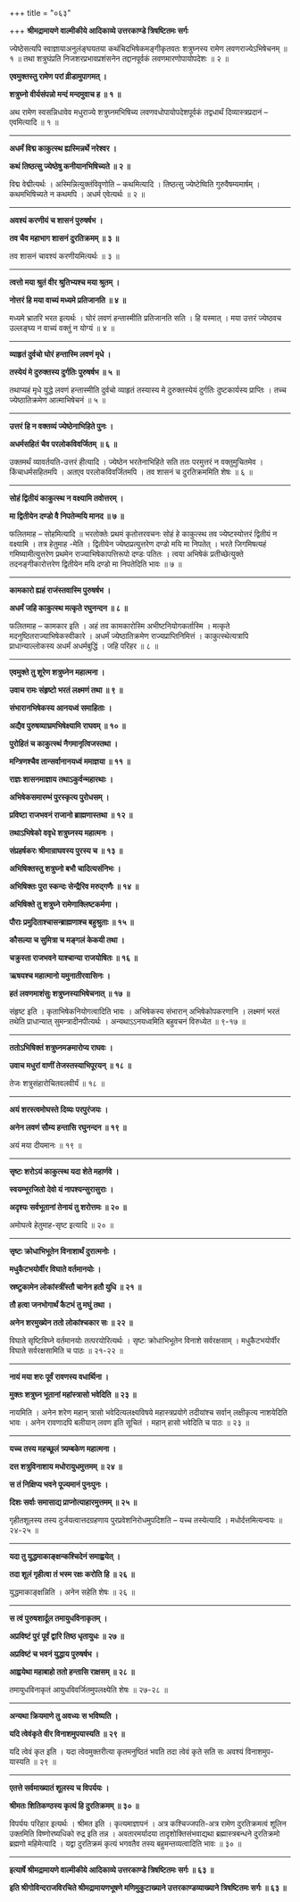 +++
title = "०६३"

+++
**श्रीमद्रामायणे वाल्मीकीये आदिकाव्ये उत्तरकाण्डे त्रिषष्टितमः सर्गः**

ज्येष्ठेसत्यपि स्वाज्ञायाअनुलंङ्घयतया कथंचिदभिषेकमङ्गीकृतवतः शत्रुघ्नस्य रामेण लवणराज्येऽभिषेचनम् ॥ १ ॥ तथा शत्रुघंप्रति निजशरप्रभावप्रशंसनेन तद्दानपूर्वकं लवणमारणोपायोपदेशः ॥ २ ॥

**एवमुक्तस्तु रामेण परां व्रीडामुपागमत् ।**

**शत्रुघ्नो वीर्यसंपन्नो मन्दं मन्दमुवाच ह ॥ १ ॥**

अथ रामेण स्वसन्निधावेव मधुराज्ये शत्रुघ्नमभिषिच्य लवणवधोपायोपदेशपूर्वकं तद्वधार्थं दिव्यास्त्रप्रदानं – एवमित्यादि ॥ १ ॥

****

**अधर्मं विद्म काकुत्स्थ ह्यस्मिन्नर्थे नरेश्वर ।**

**कथं तिष्ठत्सु ज्येष्ठेषु कनीयानभिषिच्यते ॥ २ ॥**

विद्म वेद्मीत्यर्थः । अस्मिन्नित्युक्तंविवृणोति – कथमित्यादि । तिष्ठत्सु ज्येष्टेष्विति गुरुवैषम्यमार्षम् । कथमभिषिच्यते न कथमपि । अधर्म एवेत्यर्थः ॥ २ ॥

****

**अवश्यं करणीयं च शासनं पुरुषर्षभ ।**

**तव चैव महाभाग शासनं दुरतिक्रमम् ॥ ३ ॥**

तव शासनं चावश्यं करणीयमित्यर्थः ॥ ३ ॥

****

**त्वत्तो मया श्रुतं वीर श्रुतिभ्यश्च मया श्रुतम् ।**

**नोत्तरं हि मया वाच्यं मध्यमे प्रतिजानति ॥ ४ ॥**

मध्यमे भ्रातरि भरत इत्यर्थः । घोरं लवणं हन्तास्मीति प्रतिजानति सति । हि यस्मात् । मया उत्तरं ज्येष्ठवच उल्लङ्घ्य न वाच्यं वक्तुं न योग्यं ॥ ४ ॥

****

**व्याहृतं दुर्वचो घोरं हन्तास्मि लवणं मृधे ।**

**तस्येयं मे दुरुक्तस्य दुर्गतिः पुरुषर्षभ ॥ ५ ॥**

तथाप्यहं मृधे युद्धे लवणं हन्तास्मीति दुर्वचो व्याहृतं तस्यास्य मे दुरुक्तस्येयं दुर्गतिः दुष्टकार्यस्य प्राप्तिः । तच्च ज्येष्ठातिक्रमेण आत्माभिषेचनं ॥ ५ ॥

****

**उत्तरं हि न वक्तव्यं ज्येष्ठेनाभिहिते पुनः ।**

**अधर्मसहितं चैव परलोकविवर्जितम् ॥ ६ ॥**

उक्तमर्थं व्यावर्तयति-उत्तरं हीत्यादि । ज्येष्ठेन भरतेनाभिहिते सति ततः परमुत्तरं न वक्तुमुचितमेव । किंचाधर्मसहितमपि । अतएव परलोकविवर्जितमपि । तव शासनं च दुरतिक्रममिति शेषः ॥ ६ ॥

****

**सोहं द्वितीयं काकुत्स्थ न वक्ष्यामि तवोत्तरम् ।**

**मा द्वितीयेन दण्डो वै निपतेन्मयि मानद ॥ ७ ॥**

फलितमाह – सोहमित्यादि ॥ भरतोक्तेः प्रथमं कृतोत्तरवचनः सोहं हे काकुत्स्थ तव ज्येष्टस्योत्तरं द्वितीयं न वक्ष्यामि । तत्र हेतुमाह -मेति । द्वितीयेन ज्येष्ठप्रत्युत्तरेण दण्डो मयि मा निपतेत् । भरते जिगमिषत्यहं गमिष्यामीत्युत्तरेण प्रथमेन राज्याभिषेकापत्तिरूपो दण्डः पतितः । त्वया अभिषेकं प्रतीच्छेत्युक्ते तदनङ्गीकारोत्तरेण द्वितीयेन मयि दण्डो मा निपतेदिति भावः ॥ ७ ॥

****

**कामकारो ह्यहं राजंस्तवास्मि पुरुषर्षभ ।**

**अधर्मं जहि काकुत्स्थ मत्कृते रघुनन्दन ॥ ८ ॥**

फलितमाह – कामकार इति । अहं तव कामकारोस्मि अभीष्टनियोगकर्तास्मि । मत्कृते मदनुष्ठितराज्याभिषेकस्वीकारे । अधर्मं ज्येष्ठातिक्रमेण राज्यप्राप्तिनिमित्तं । काकुत्स्थेत्यत्रापि प्राधान्याल्लोकस्य अधर्मं अधर्मबुद्धिं । जहि परिहर ॥ ८ ॥

****

**एवमुक्ते तु शूरेण शत्रुघ्नेन महात्मना ।**

**उवाच रामः संहृष्टो भरतं लक्ष्मणं तथा ॥ ९ ॥**

**संभारानभिषेकस्य आनयध्वं समाहिताः ।**

**अद्यैव पुरुषव्याघ्रमभिषेक्ष्यामि राघवम् ॥ १० ॥**

**पुरोहितं च काकुत्स्थं नैगमानृत्विजस्तथा ।**

**मन्त्रिणश्चैव तान्सर्वानानयध्वं ममाज्ञया ॥ ११ ॥**

**राज्ञः शासनमाज्ञाय तथाऽकुर्वन्महारथाः ।**

**अभिषेकसमारम्भं पुरस्कृत्य पुरोधसम् ।**

**प्रविष्टा राजभवनं राजानो ब्राह्मणास्तथा ॥ १२ ॥**

**तथाऽभिषेको ववृधे शत्रुघ्नस्य महात्मनः ।**

**संप्रहर्षकरः श्रीमान्राघवस्य पुरस्य च ॥ १३ ॥**

**अभिषिक्तस्तु शत्रुघ्नो बभौ चादित्यसंनिभः ।**

**अभिषिक्तः पुरा स्कन्दः सेन्द्रैरिव मरुद्गणैः ॥ १४ ॥**

**अभिषिक्ते तु शत्रुघ्ने रामेणाक्लिष्टकर्मणा ।**

**पौराः प्रमुदिताश्चासन्ब्राह्मणाश्च बहुश्रुताः ॥ १५ ॥**

**कौसल्या च सुमित्रा च मङ्गलं केकयी तथा ।**

**चक्रुस्ता राजभवने याश्चान्या राजयोषितः ॥ १६ ॥**

**ऋषयश्च महात्मानो यमुनातीरवासिनः ।**

**हतं लवणमाशंसुः शत्रुघ्नस्याभिषेचनात् ॥ १७ ॥**

संहृष्ट इति । कृताभिषेकनियोगत्वादिति भावः । अभिषेकस्य संभारान् अभिषेकोपकरणानि । लक्ष्मणं भरतं तथेति प्राधान्यात् सुमन्त्रादीनपीत्यर्थः । अन्यथाऽऽनयध्वमिति बहुवचनं विरुध्येत ॥ ९-१७ ॥

****

**ततोऽभिषिक्तं शत्रुघ्नमङमारोप्य राघवः ।**

**उवाच मधुरां वाणीं तेजस्तस्याभिपूरयन् ॥ १८ ॥**

तेजः शत्रुसंहारोचितवलवीर्यं ॥ १८ ॥

****

**अयं शरस्त्वमोघस्ते दिव्यः परपुरंजयः ।**

**अनेन लवणं सौम्य हन्तासि रघुनन्दन ॥ १९ ॥**

अयं मया दीयमानः ॥ १९ ॥

****

**सृष्टः शरोऽयं काकुत्स्थ यदा शेते महार्णवे ।**

**स्वयम्भूरजितो देवो यं नापश्यन्सुरासुराः ।**

**अदृश्यः सर्वभूतानां तेनायं तु शरोत्तमः ॥ २० ॥**

अमोघत्वे हेतुमाह-सृष्ट इत्यादि ॥ २० ॥

****

**सृष्टः क्रोधाभिभूतेन विनाशार्थं दुरात्मनोः ।**

**मधुकैटभयोर्वीर विघाते वर्तमानयोः ।**

**स्रष्टुकामेन लोकांस्त्रींस्तौ चानेन हतौ युधि ॥ २१ ॥**

**तौ हत्वा जनभोगार्थं कैटभं तु मघुं तथा ।**

**अनेन शरमुख्येन ततो लोकांश्चकार सः ॥ २२ ॥**

विघाते सृष्टिविघ्ने वर्तमानयोः तत्परयोरित्यर्थः । सृष्टः क्रोधाभिभूतेन विनाशे सर्वरक्षसाम् । मधुकैटभयोर्वीर विघाते सर्वरक्षसामिति च पाठः ॥ २१-२२ ॥

****

**नायं मया शरः पूर्वं रावणस्य वधार्थिना ।**

**मुक्तः शत्रुघ्न भूतानां महांस्त्रासो भवेदिति ॥ २३ ॥**

नायमिति । अनेन शरेण महान् त्रासो भवेदित्यलक्ष्यविषये महास्त्रप्रयोगे तदीयांश्च सर्वान् लक्षीकृत्य नाशयेदिति भावः । अनेन रावणादपि बलीयान् लवण इति सूचितं । महान् हासो भवेदिति च पाठः ॥ २३ ॥

****

**यच्च तस्य महच्छूलं त्र्यम्बकेण महात्मना ।**

**दत्त शत्रुविनाशाय मधोरायुधमुत्तमम् ॥ २४ ॥**

**स तं निक्षिप्य भवने पूज्यमानं पुनःपुनः ।**

**दिशः सर्वाः समासाद्य प्राप्नोत्याहारमुत्तमम् ॥ २५ ॥**

गृहीतशूलस्य तस्य दुर्जयत्वात्तदग्रहणाय पुरप्रवेशनिरोधमुपदिशति – यच्च तस्येत्यादि । मधोर्दत्तमित्यन्वयः ॥ २४-२५ ॥

****

**यदा तु युद्धमाकाङ्क्षन्कश्चिदेनं समाह्वयेत् ।**

**तदा शूलं गृहीत्वा तं भस्म रक्षः करोति हि ॥ २६ ॥**

युद्धमाकाङ्क्षन्निति । अनेन सहेति शेषः ॥ २६ ॥

****

**स त्वं पुरुषशार्दूल तमायुधविनाकृतम् ।**

**अप्रविष्टं पुरं पूर्वं द्वारि तिष्ठ धृतायुधः ॥ २७ ॥**

**अप्रविष्टं च भवनं युद्धाय पुरुषर्षभ ।**

**आह्वयेथा महाबाहो ततो हन्तासि राक्षसम् ॥ २८ ॥**

तमायुधविनाकृतं आयुधविवर्जितमुपलक्ष्येति शेषः ॥ २७-२८ ॥

****

**अन्यथा क्रियमाणे तु अवध्यः स भविष्यति ।**

**यदि त्वेवंकृते वीर विनाशमुपयास्यति ॥ २९ ॥**

यदि त्वेवं कृत इति । यदा त्वेवमुक्तरीत्या कृतमनुष्ठितं भवति तदा त्वेवं कृते सति सः अवश्यं विनाशमुप- यास्यति ॥ २९ ॥

****

**एतत्ते सर्वमाख्यातं शूलस्य च विपर्ययः ।**

**श्रीमतः शितिकण्ठस्य कृत्यं हि दुरतिक्रमम् ॥ ३० ॥**

विपर्ययः परिहार इत्यर्थः । श्रीमत इति । कृत्यमाज्ञापनं । अत्र कश्चिज्जपति-अत्र रामेण दुरतिक्रमत्वं शूलिन उक्तमिति विष्णोरष्यधिको रुद्र इति तन्न । अवतारमर्यादया तादृशोक्तिसंभवाद्यथा ब्रह्मास्त्रबन्धने दुरतिक्रमो ब्रह्मणो महिमेत्यादि । यद्वा दुरतिक्रमं कृत्यं भगवतैव तस्य बहुमन्तव्यत्वादिति भावः ॥ ३० ॥

****

**इत्यार्षे श्रीमद्रामायणे वाल्मीकीये आदिकाव्ये उत्तरकाण्डे त्रिषष्टितमः सर्गः ॥ ६३ ॥**

**इति श्रीगोविन्दराजविरचिते श्रीमद्रामायणभूषणे मणिमुकुटाख्याने उत्तरकाण्डव्याख्याने त्रिषष्टितमः सर्गः ॥ ६३ ॥**
